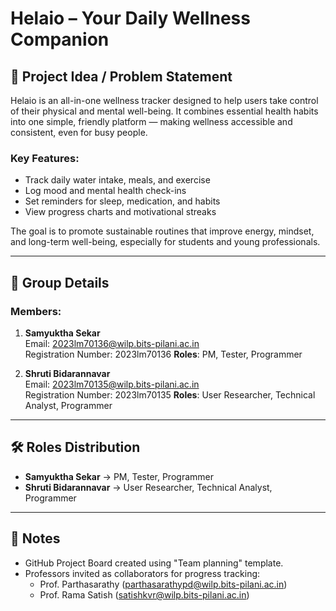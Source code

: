 # Helaio – Your Daily Wellness Companion

## 🧠 Project Idea / Problem Statement

Helaio is an all-in-one wellness tracker designed to help users take control of their physical and mental well-being. It combines essential health habits into one simple, friendly platform — making wellness accessible and consistent, even for busy people.

### Key Features:
- Track daily water intake, meals, and exercise
- Log mood and mental health check-ins
- Set reminders for sleep, medication, and habits
- View progress charts and motivational streaks

The goal is to promote sustainable routines that improve energy, mindset, and long-term well-being, especially for students and young professionals.

---

## 👥 Group Details

### Members:

1. **Samyuktha Sekar**  
   Email: 2023lm70136@wilp.bits-pilani.ac.in  
   Registration Number: 2023lm70136
   **Roles**: PM, Tester, Programmer

2. **Shruti Bidarannavar**  
   Email: 2023lm70135@wilp.bits-pilani.ac.in  
   Registration Number: 2023lm70135 
   **Roles**: User Researcher, Technical Analyst, Programmer

---

## 🛠️ Roles Distribution

- **Samyuktha Sekar** → PM, Tester, Programmer  
- **Shruti Bidarannavar** → User Researcher, Technical Analyst, Programmer

---

## 📌 Notes

- GitHub Project Board created using "Team planning" template.
- Professors invited as collaborators for progress tracking:
  - Prof. Parthasarathy (parthasarathypd@wilp.bits-pilani.ac.in)
  - Prof. Rama Satish (satishkvr@wilp.bits-pilani.ac.in)
